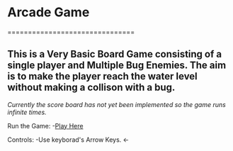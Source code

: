 # Arcade Game
===============================

## This is a Very Basic Board Game consisting of a single player and Multiple Bug Enemies. The aim is to make the player reach the water level without making a collison with a bug.
_Currently the score board has not yet been implemented so the game runs infinite times._

Run the Game:
    -[Play Here](http://snehal1791.github.io/arcade-game/)

Controls:
    -Use keyborad's Arrow Keys. &larr;
